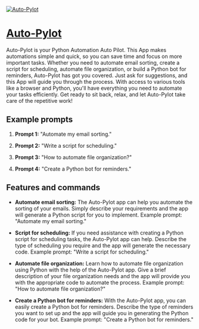 [![Auto-Pylot](https://files.oaiusercontent.com/file-Q8B57dLRO2uR6v9h7Gby7gOD?se=2123-10-16T00%3A34%3A16Z&sp=r&sv=2021-08-06&sr=b&rscc=max-age%3D31536000%2C%20immutable&rscd=attachment%3B%20filename%3D68661214-8c4c-4621-b465-02b90bc3de04.png&sig=SJNALS88h3W/JaDq79aeGqeLA91ouERp0esODpR0fNM%3D)](https://chat.openai.com/g/g-cJsCi83vK-auto-pylot)

# [Auto-Pylot](https://chat.openai.com/g/g-cJsCi83vK-auto-pylot)

Auto-Pylot is your Python Automation Auto Pilot. This App makes automations simple and quick, so you can save time and focus on more important tasks. Whether you need to automate email sorting, create a script for scheduling, automate file organization, or build a Python bot for reminders, Auto-Pylot has got you covered. Just ask for suggestions, and this App will guide you through the process. With access to various tools like a browser and Python, you'll have everything you need to automate your tasks efficiently. Get ready to sit back, relax, and let Auto-Pylot take care of the repetitive work!

## Example prompts

1. **Prompt 1:** "Automate my email sorting."

2. **Prompt 2:** "Write a script for scheduling."

3. **Prompt 3:** "How to automate file organization?"

4. **Prompt 4:** "Create a Python bot for reminders."

## Features and commands

- **Automate email sorting:** The Auto-Pylot app can help you automate the sorting of your emails. Simply describe your requirements and the app will generate a Python script for you to implement.
Example prompt: "Automate my email sorting."

- **Script for scheduling:** If you need assistance with creating a Python script for scheduling tasks, the Auto-Pylot app can help. Describe the type of scheduling you require and the app will generate the necessary code.
Example prompt: "Write a script for scheduling."

- **Automate file organization:** Learn how to automate file organization using Python with the help of the Auto-Pylot app. Give a brief description of your file organization needs and the app will provide you with the appropriate code to automate the process.
Example prompt: "How to automate file organization?"

- **Create a Python bot for reminders:** With the Auto-Pylot app, you can easily create a Python bot for reminders. Describe the type of reminders you want to set up and the app will guide you in generating the Python code for your bot.
Example prompt: "Create a Python bot for reminders."